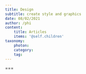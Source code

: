 ```yaml
---
title: Design
subtitle: create style and graphics
date: 08/02/2021
author: /phi
content:
    title: Articles
    items: '@self.children'
taxonomy:
    photon:
    category: 
    tag: 
---
```




===


